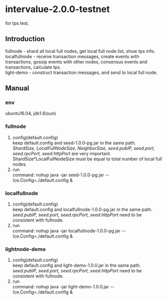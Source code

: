 # intervalue-2.0.0-testnet

for tps test.

## Introduction  
fullnode - shard all local full nodes, get local full node list, show tps info.  
localfullnode - receive transaction messages, create events with transactions, gossip events with other nodes, consensus events and transactions, calculate tps.  
light-demo - construct transaction messages, and send to local full node.

## Manual 
### env  
  ubuntu16.04, jdk1.8(sun)  
  
### fullnode  
1. config(default.config)  
  keep default.config and seed-1.0.0-pg.jar in the same path.  
  _ShardSize, LocalFullNodeSize, NeighborSize, seed.pubIP, seed.port, seed.rpcPort, seed.httpPort_ are very important.  
  ShardSize\*LocalFullNodeSize must be equal to total number of local full nodes.  
2. run  
  command: nohup java -jar seed-1.0.0-pg.jar --Ice.Config=./default.config &  

### localfullnode   
1. config(default.config)  
  keep default.config and localfullnode-1.0.0-pg.jar in the same path.  
  _seed.pubIP, seed.port, seed.rpcPort, seed.httpPort_ need to be consistent with fullnode.  
2. run  
command: nohup java -jar localfullnode-1.0.0-pg.jar --Ice.Config=./default.config &   

### lightnode-demo   
1. config(default.config)  
  keep default.config and light-demo-1.0.0.jar in the same path.  
  _seed.pubIP, seed.port, seed.rpcPort, seed.httpPort_ need to be consistent with fullnode.  
2. run  
  command: nohup java -jar light-demo-1.0.0.jar --Ice.Config=./default.config &   
